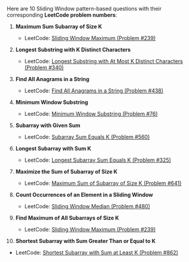 Here are 10 Sliding Window pattern-based questions with their corresponding **LeetCode problem numbers**:

1. **Maximum Sum Subarray of Size K**  
   - LeetCode: [Sliding Window Maximum (Problem #239)](https://leetcode.com/problems/sliding-window-maximum/)

2. **Longest Substring with K Distinct Characters**  
   - LeetCode: [Longest Substring with At Most K Distinct Characters (Problem #340)](https://leetcode.com/problems/longest-substring-with-at-most-k-distinct-characters/)

3. **Find All Anagrams in a String**  
   - LeetCode: [Find All Anagrams in a String (Problem #438)](https://leetcode.com/problems/find-all-anagrams-in-a-string/)

4. **Minimum Window Substring**  
   - LeetCode: [Minimum Window Substring (Problem #76)](https://leetcode.com/problems/minimum-window-substring/)

5. **Subarray with Given Sum**  
   - LeetCode: [Subarray Sum Equals K (Problem #560)](https://leetcode.com/problems/subarray-sum-equals-k/)

6. **Longest Subarray with Sum K**  
   - LeetCode: [Longest Subarray Sum Equals K (Problem #325)](https://leetcode.com/problems/longest-subarray-sum-equals-k/)

7. **Maximize the Sum of Subarray of Size K**  
   - LeetCode: [Maximum Sum of Subarray of Size K (Problem #641)](https://leetcode.com/problems/maximum-sum-of-subarray-of-size-k/)

8. **Count Occurrences of an Element in a Sliding Window**  
   - LeetCode: [Sliding Window Median (Problem #480)](https://leetcode.com/problems/sliding-window-median/)

9. **Find Maximum of All Subarrays of Size K**  
   - LeetCode: [Sliding Window Maximum (Problem #239)](https://leetcode.com/problems/sliding-window-maximum/)

10. **Shortest Subarray with Sum Greater Than or Equal to K**  
   - LeetCode: [Shortest Subarray with Sum at Least K (Problem #862)](https://leetcode.com/problems/shortest-subarray-with-sum-at-least-k/)

